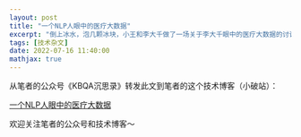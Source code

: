 ```yaml
---
layout: post
title: "一个NLP人眼中的医疗大数据"
excerpt: "倒上冰水，泡几颗冰块，小王和李大千做了一场关于李大千眼中的医疗大数据的讨论。"
tags: [技术杂文]
date: 2022-07-16 11:40:00
mathjax: true
---
```


从笔者的公众号《KBQA沉思录》转发此文到笔者的这个技术博客（小破站）：

[一个NLP人眼中的医疗大数据](https://mp.weixin.qq.com/s?__biz=MzU2MTY2ODEzNA==&amp;mid=2247484311&amp;idx=1&amp;sn=51c8761ac9231f8860a2aa2d1e9d1f54&amp;chksm=fc740adecb0383c85e93dfc4b73123355b2f3579c3bf2d15714db44b2bda42209b9744d040e8&token=1793488826&lang=zh_CN#rd)


欢迎关注笔者的公众号和技术博客～

